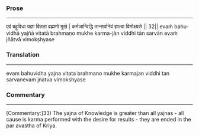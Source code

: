 ### Prose 
 --- 
एवं बहुविधा यज्ञा वितता ब्रह्मणो मुखे |
कर्मजान्विद्धि तान्सर्वानेवं ज्ञात्वा विमोक्ष्यसे || 32||
evaṁ bahu-vidhā yajñā vitatā brahmaṇo mukhe
karma-jān viddhi tān sarvān evaṁ jñātvā vimokṣhyase

### Translation 
 --- 
evam bahuvidha yajna vitata brahmano mukhe karmajan viddhi tan sarvanevam jnatva vimokshyase

### Commentary 
 --- 
[Commentary:]33) The yajna of Knowledge is greater than all yajnas - all cause is karma performed with the desire for results - they are ended in the par avastha of Kriya.